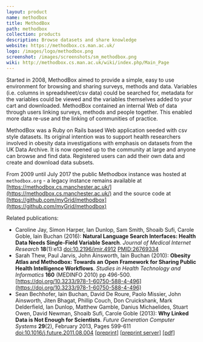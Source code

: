 ```yaml
---
layout: product
name: methodbox
title: MethodBox
path: methodbox
collection: products
description: Browse datasets and share knowledge
website: https://methodbox.cs.man.ac.uk/
logo: /images/logo/methodbox.png
screenshot: /images/screenshots/sm_methodbox.png
wiki: http://methodbox.cs.man.ac.uk/wiki/index.php/Main_Page
---
```


Started in 2008, MethodBox aimed to provide a simple, easy to use environment for browsing and sharing surveys, methods and data. Variables (i.e. columns in spreadsheet/csv data) could be searched for, metadata for the variables could be viewed and the variables themselves added to your cart and downloaded. MethodBox contained an internal Web of data through users linking surveys, methods and people together. This enabled more data re-use and the linking of communities of practice.

MethodBox was a Ruby on Rails based Web application seeded with csv style datasets. Its original intention was to support health researchers involved in obesity data investigations with emphasis on datasets from the UK Data Archive. It is now opened up to the community at large and anyone can browse and find data. Registered users can add their own data and create and download data subsets.

From 2009 until July 2017 the public Methodbox instance was hosted at `methodbox.org` - a legacy instance remains available at [https://methodbox.cs.manchester.ac.uk/](https://methodbox.cs.manchester.ac.uk/) 
and the source code at [https://github.com/myGrid/methodbox](https://github.com/myGrid/methodbox)

Related publications: 
* Caroline Jay, Simon Harper, Ian Dunlop, Sam Smith, Shoaib Sufi, Carole Goble, Iain Buchan (2016): **Natural Language Search Interfaces: Health Data Needs Single-Field Variable Search**. _Journal of Medical Internet Research_ **18**(1):e13 [doi:10.2196/jmir.4912](https://doi.org/10.2196/jmir.4912) [PMID:26769334](http://www.ncbi.nlm.nih.gov/pubmed/26769334)
* Sarah Thew, Paul Jarvis, John Ainsworth, Iain Buchan (2010): **Obesity Atlas and Methodbox: Towards an Open Framework for Sharing Public Health Intelligence Workflows**. _Studies in Health Technology and Informatics_ **160** (MEDINFO 2010) pp 496-500. [https://doi.org/10.3233/978-1-60750-588-4-496](https://doi.org/10.3233/978-1-60750-588-4-496)
* Sean Bechhofer, Iain Buchan, David De Roure, Paolo Missier, John Ainsworth, Jiten Bhagat, Phillip Couch, Don Cruickshank, Mark Delderfield, Ian Dunlop, Matthew Gamble, Danius Michaelides, Stuart Owen, David Newman, Shoaib Sufi, Carole Goble (2013): **Why Linked Data is Not Enough for Scientists**. _Future Generation Computer Systems_ **29**(2), February 2013, Pages 599-611 [doi:10.1016/j.future.2011.08.004](https://doi.org/10.1016/j.future.2011.08.004) [[preprint]](http://users.ox.ac.uk/~oerc0033/preprints/research-objects.pdf) [[preprint server]](https://www.research.manchester.ac.uk/portal/en/publications/why-linked-data-is-not-enough-for-scientists(479e591e-b295-4478-b0c7-a145c19dcd45).html) [[pdf]](https://www.escholar.manchester.ac.uk/api/datastream?publicationPid=uk-ac-man-scw:131684&datastreamId=POST-PEER-REVIEW-NON-PUBLISHERS.PDF)
